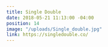 ```yaml
---
title: Single Double
date: 2018-05-21 11:13:00 -04:00
position: 14
image: "/uploads/Single_double.jpg"
link: https://singledouble.co/
---
```


